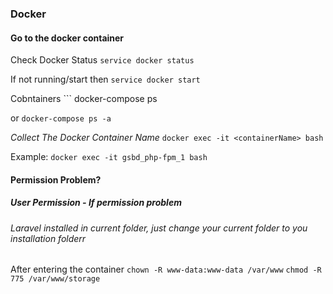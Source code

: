 ### Docker
#### Go to the docker container

Check Docker Status
    ```
    service docker status
    ```

If not running/start then
    ```
    service docker start
    ```


Cobntainers
    ```
    docker-compose ps

or
    ```
    docker-compose ps -a
    ```

*Collect The Docker Container Name*
    ```
    docker exec -it <containerName> bash
    ```

Example:
    ```
    docker exec -it gsbd_php-fpm_1 bash
    ```

#### Permission Problem?
##### User Permission - If permission problem
###### Laravel installed in current folder, just change your current folder to you installation folderr

After entering the container
    ```
    chown -R www-data:www-data /var/www
    ```
    ```
    chmod -R 775 /var/www/storage
    ```